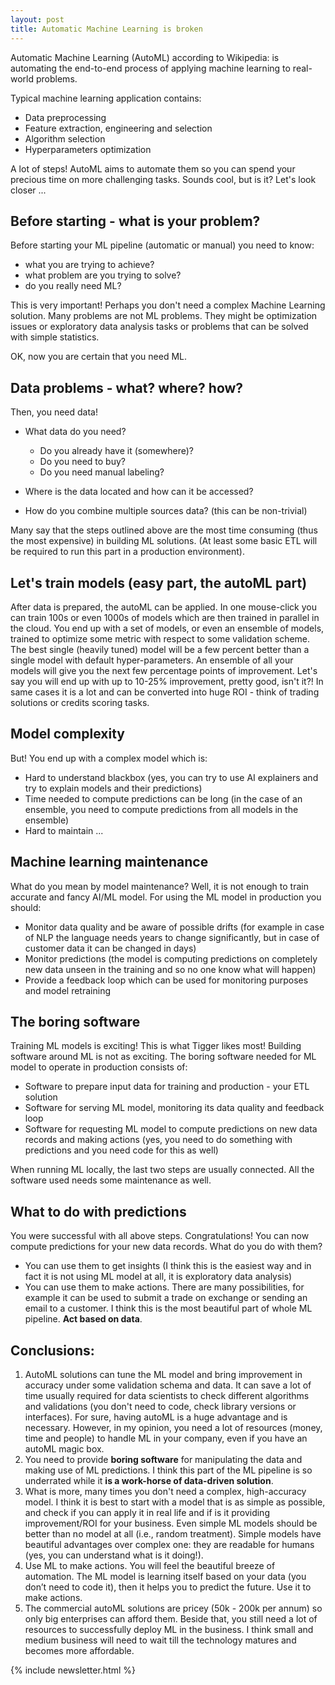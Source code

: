 ```yaml
---
layout: post
title: Automatic Machine Learning is broken
---
```


Automatic Machine Learning (AutoML) according to Wikipedia: is automating the end-to-end process of applying machine learning to real-world problems.

Typical machine learning application contains:

- Data preprocessing
- Feature extraction, engineering and selection
- Algorithm selection
- Hyperparameters optimization

A lot of steps! AutoML aims to automate them so you can spend your precious time on more challenging tasks. Sounds cool, but is it? Let's look closer ...

## Before starting - what is your problem?

Before starting your ML pipeline (automatic or manual) you need to know:

- what you are trying to achieve?
- what problem are you trying to solve?
- do you really need ML?

This is very important! Perhaps you don't need a complex Machine Learning solution. Many problems are not ML problems. They might be optimization issues or exploratory data analysis tasks or problems that can be solved with simple statistics.

OK, now you are certain that you need ML.

## Data problems - what? where? how?

Then, you need data!

- What data do you need?

  - Do you already have it (somewhere)?
  - Do you need to buy?
  - Do you need manual labeling?

- Where is the data located and how can it be accessed?
- How do you combine multiple sources data? (this can be non-trivial)

Many say that the steps outlined above are the most time consuming (thus the most expensive) in building ML solutions. (At least some basic ETL will be required to run this part in a production environment).

## Let's train models (easy part, the autoML part)

After data is prepared, the autoML can be applied. In one mouse-click you can train 100s or even 1000s of models which are then trained in parallel in the cloud. You end up with a set of models, or even an ensemble of models, trained to optimize some metric with respect to some validation scheme. The best single (heavily tuned) model will be a few percent better than a single model with default hyper-parameters. An ensemble of all your models will give you the next few percentage points of improvement. Let's say you will end up with up to 10-25% improvement, pretty good, isn't it?! In same cases it is a lot and can be converted into huge ROI - think of trading solutions or credits scoring tasks.

## Model complexity

But! You end up with a complex model which is:

- Hard to understand blackbox (yes, you can try to use AI explainers and try to explain models and their predictions)
- Time needed to compute predictions can be long (in the case of an ensemble, you need to compute predictions from all models in the ensemble)
- Hard to maintain ...

## Machine learning maintenance

What do you mean by model maintenance? Well, it is not enough to train accurate and fancy AI/ML model. For using the ML model in production you should:

- Monitor data quality and be aware of possible drifts (for example in case of NLP the language needs years to change significantly, but in case of customer data it can be changed in days)
- Monitor predictions (the model is computing predictions on completely new data unseen in the training and so no one know what will happen)
- Provide a feedback loop which can be used for monitoring purposes and model retraining

## The boring software

Training ML models is exciting! This is what Tigger likes most! Building software around ML is not as exciting. The boring software needed for ML model to operate in production consists of:

- Software to prepare input data for training and production - your ETL solution
- Software for serving ML model, monitoring its data quality and feedback loop
- Software for requesting ML model to compute predictions on new data records and making actions (yes, you need to do something with predictions and you need code for this as well)

When running ML locally, the last two steps are usually connected. All the software used needs some maintenance as well.

## What to do with predictions

You were successful with all above steps. Congratulations! You can now compute predictions for your new data records. What do you do with them?

- You can use them to get insights (I think this is the easiest way and in fact it is not using ML model at all, it is exploratory data analysis)
- You can use them to make actions. There are many possibilities, for example it can be used to submit a trade on exchange or sending an email to a customer. I think this is the most beautiful part of whole ML pipeline. **Act based on data**.

## Conclusions:

1. AutoML solutions can tune the ML model and bring improvement in accuracy under some validation schema and data. It can save a lot of time usually required for data scientists to check different algorithms and validations (you don't need to code, check library versions or interfaces). For sure, having autoML is a huge advantage and is necessary. However, in my opinion, you need a lot of resources (money, time and people) to handle ML in your company, even if you have an autoML magic box.
2. You need to provide **boring software** for manipulating the data and making use of ML predictions. I think this part of the ML pipeline is so underrated while it **is a work-horse of data-driven solution**.
3. What is more, many times you don't need a complex, high-accuracy model. I think it is best to start with a model that is as simple as possible, and check if you can apply it in real life and if is it providing improvement/ROI for your business. Even simple ML models should be better than no model at all (i.e., random treatment). Simple models have beautiful advantages over complex one: they are readable for humans (yes, you can understand what is it doing!).
4. Use ML to make actions. You will feel the beautiful breeze of automation. The ML model is learning itself based on your data (you don’t need to code it), then it helps you to predict the future. Use it to make actions.
5. The commercial autoML solutions are pricey (50k - 200k per annum) so only big enterprises can afford them. Beside that, you still need a lot of resources to successfully deploy ML in the business. I think small and medium business will need to wait till the technology matures and becomes more affordable.

{% include newsletter.html %}

